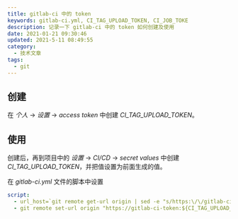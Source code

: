 ```yaml
---
title: gitlab-ci 中的 token
keywords: gitlab-ci.yml, CI_TAG_UPLOAD_TOKEN, CI_JOB_TOKE
description: 记录一下 gitlab-ci 中的 token 如何创建及使用
date: 2021-01-21 09:30:46
updated: 2021-5-11 08:49:55
category:
  - 技术文章
tags:
  - git
---
```


## 创建
在 *个人* -> *设置* -> *access token* 中创建 *CI_TAG_UPLOAD_TOKEN*。

## 使用
创建后，再到项目中的 *设置* -> *CI/CD* -> *secret values* 中创建 *CI_TAG_UPLOAD_TOKEN*，并把值设置为前面生成的值。

在 *gitlab-ci.yml* 文件的脚本中设置

```yml
script:
  - url_host=`git remote get-url origin | sed -e "s/https:\/\/gitlab-ci-token:.*@//g"`
  - git remote set-url origin "https://gitlab-ci-token:${CI_TAG_UPLOAD_TOKEN}@${url_host}"
```
